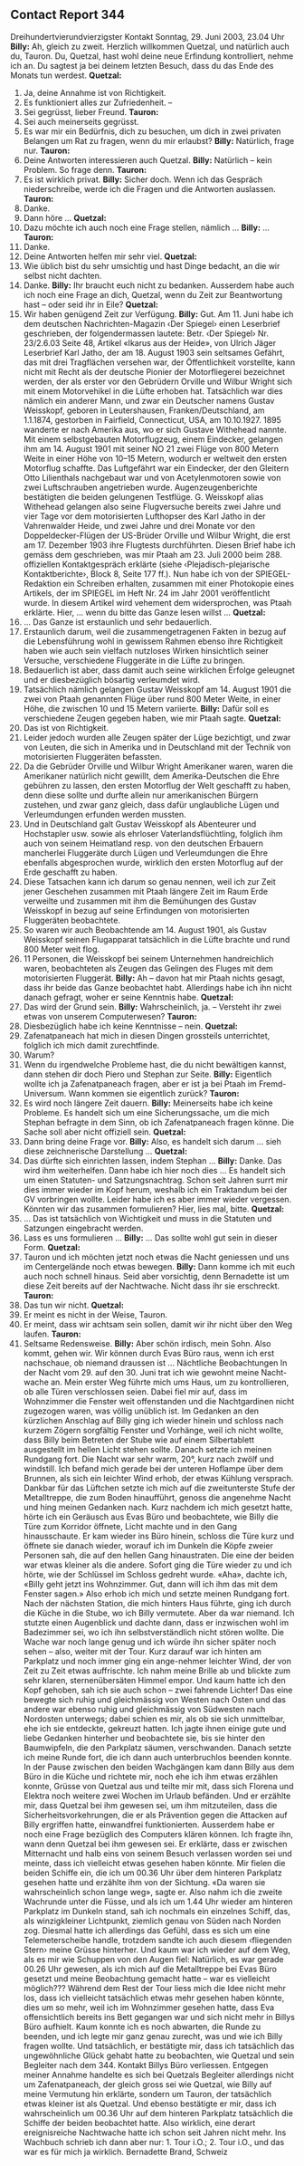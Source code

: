 ## Contact Report 344
Dreihundertvierundvierzigster Kontakt
Sonntag, 29. Juni 2003, 23.04 Uhr
**Billy:**
Ah, gleich zu zweit. Herzlich willkommen Quetzal, und natürlich auch du, Tauron. Du, Quetzal, hast wohl deine neue Erfindung kontrolliert, nehme ich an. Du sagtest ja bei deinem letzten Besuch, dass du das Ende des Monats tun werdest.
**Quetzal:**
1. Ja, deine Annahme ist von Richtigkeit.
2. Es funktioniert alles zur Zufriedenheit. –
3. Sei gegrüsst, lieber Freund.
**Tauron:**
1. Sei auch meinerseits gegrüsst.
2. Es war mir ein Bedürfnis, dich zu besuchen, um dich in zwei privaten Belangen um Rat zu fragen, wenn du mir erlaubst?
**Billy:**
Natürlich, frage nur.
**Tauron:**
3. Deine Antworten interessieren auch Quetzal.
**Billy:**
Natürlich – kein Problem. So frage denn.
**Tauron:**
4. Es ist wirklich privat.
**Billy:**
Sicher doch. Wenn ich das Gespräch niederschreibe, werde ich die Fragen und die Antworten auslassen.
**Tauron:**
5. Danke.
6. Dann höre …
**Quetzal:**
4. Dazu möchte ich auch noch eine Frage stellen, nämlich …
**Billy:**
…
**Tauron:**
7. Danke.
8. Deine Antworten helfen mir sehr viel.
**Quetzal:**
5. Wie üblich bist du sehr umsichtig und hast Dinge bedacht, an die wir selbst nicht dachten.
6. Danke.
**Billy:**
Ihr braucht euch nicht zu bedanken. Ausserdem habe auch ich noch eine Frage an dich, Quetzal, wenn du Zeit zur Beantwortung hast – oder seid ihr in Eile?
**Quetzal:**
7. Wir haben genügend Zeit zur Verfügung.
**Billy:**
Gut. Am 11. Juni habe ich dem deutschen Nachrichten-Magazin ‹Der Spiegel› einen Leserbrief geschrieben, der folgendermassen lautete:
Betr. ‹Der Spiegel› Nr. 23/2.6.03
Seite 48, Artikel «Ikarus aus der Heide», von Ulrich Jäger
Leserbrief
Karl Jatho, der am 18. August 1903 sein seltsames Gefährt, das mit drei Tragflächen versehen war, der Öffentlichkeit vorstellte, kann nicht mit Recht als der deutsche Pionier der Motorfliegerei bezeichnet werden, der als erster vor den Gebrüdern Orville und Wilbur Wright sich mit einem Motorvehikel in die Lüfte erhoben hat. Tatsächlich war dies nämlich ein anderer Mann, und zwar ein Deutscher namens Gustav Weisskopf, geboren in Leutershausen, Franken/Deutschland, am 1.1.1874, gestorben in Fairfield, Connecticut, USA, am 10.10.1927. 1895 wanderte er nach Amerika aus, wo er sich Gustave Withehead nannte. Mit einem selbstgebauten Motorflugzeug, einem Eindecker, gelangen ihm am 14. August 1901 mit seiner NO 21 zwei Flüge von 800 Metern Weite in einer Höhe von 10–15 Metern, wodurch er weltweit den ersten Motorflug schaffte. Das Luftgefährt war ein Eindecker, der den Gleitern Otto Lilienthals nachgebaut war und von Acetylenmotoren sowie von zwei Luftschrauben angetrieben wurde. Augenzeugenberichte bestätigten die beiden gelungenen Testflüge. G. Weisskopf alias Withehead gelangen also seine Flugversuche bereits zwei Jahre und vier Tage vor dem motorisierten Lufthopser des Karl Jatho in der Vahrenwalder Heide, und zwei Jahre und drei Monate vor den Doppeldecker-Flügen der US-Brüder Orville und Wilbur Wright, die erst am 17. Dezember 1903 ihre Flugtests durchführten.
Diesen Brief habe ich gemäss dem geschrieben, was mir Ptaah am 23. Juli 2000 beim 288. offiziellen Kontaktgespräch erklärte (siehe ‹Plejadisch-plejarische Kontaktberichte›, Block 8, Seite 177 ff.). Nun habe ich von der SPIEGEL-Redaktion ein Schreiben erhalten, zusammen mit einer Photokopie eines Artikels, der im SPIEGEL im Heft Nr. 24 im Jahr 2001 veröffentlicht wurde. In diesem Artikel wird vehement dem widersprochen, was Ptaah erklärte. Hier, … wenn du bitte das Ganze lesen willst …
**Quetzal:**
8. … Das Ganze ist erstaunlich und sehr bedauerlich.
9. Erstaunlich darum, weil die zusammengetragenen Fakten in bezug auf die Lebensführung wohl in gewissem Rahmen ebenso ihre Richtigkeit haben wie auch sein vielfach nutzloses Wirken hinsichtlich seiner Versuche, verschiedene Fluggeräte in die Lüfte zu bringen.
10. Bedauerlich ist aber, dass damit auch seine wirklichen Erfolge geleugnet und er diesbezüglich bösartig verleumdet wird.
11. Tatsächlich nämlich gelangen Gustav Weisskopf am 14. August 1901 die zwei von Ptaah genannten Flüge über rund 800 Meter Weite, in einer Höhe, die zwischen 10 und 15 Metern variierte.
**Billy:**
Dafür soll es verschiedene Zeugen gegeben haben, wie mir Ptaah sagte.
**Quetzal:**
12. Das ist von Richtigkeit.
13. Leider jedoch wurden alle Zeugen später der Lüge bezichtigt, und zwar von Leuten, die sich in Amerika und in Deutschland mit der Technik von motorisierten Fluggeräten befassten.
14. Da die Gebrüder Orville und Wilbur Wright Amerikaner waren, waren die Amerikaner natürlich nicht gewillt, dem Amerika-Deutschen die Ehre gebühren zu lassen, den ersten Motorflug der Welt geschafft zu haben, denn diese sollte und durfte allein nur amerikanischen Bürgern zustehen, und zwar ganz gleich, dass dafür unglaubliche Lügen und Verleumdungen erfunden werden mussten.
15. Und in Deutschland galt Gustav Weisskopf als Abenteurer und Hochstapler usw. sowie als ehrloser Vaterlandsflüchtling, folglich ihm auch von seinem Heimatland resp. von den deutschen Erbauern mancherlei Fluggeräte durch Lügen und Verleumdungen die Ehre ebenfalls abgesprochen wurde, wirklich den ersten Motorflug auf der Erde geschafft zu haben.
16. Diese Tatsachen kann ich darum so genau nennen, weil ich zur Zeit jener Geschehen zusammen mit Ptaah längere Zeit im Raum Erde verweilte und zusammen mit ihm die Bemühungen des Gustav Weisskopf in bezug auf seine Erfindungen von motorisierten Fluggeräten beobachtete.
17. So waren wir auch Beobachtende am 14. August 1901, als Gustav Weisskopf seinen Flugapparat tatsächlich in die Lüfte brachte und rund 800 Meter weit flog.
18. 11 Personen, die Weisskopf bei seinem Unternehmen handreichlich waren, beobachteten als Zeugen das Gelingen des Fluges mit dem motorisierten Fluggerät.
**Billy:**
Ah – davon hat mir Ptaah nichts gesagt, dass ihr beide das Ganze beobachtet habt. Allerdings habe ich ihn nicht danach gefragt, woher er seine Kenntnis habe.
**Quetzal:**
19. Das wird der Grund sein.
**Billy:**
Wahrscheinlich, ja. – Versteht ihr zwei etwas von unserem Computerwesen?
**Tauron:**
9. Diesbezüglich habe ich keine Kenntnisse – nein.
**Quetzal:**
20. Zafenatpaneach hat mich in diesen Dingen grossteils unterrichtet, folglich ich mich damit zurechtfinde.
21. Warum?
22. Wenn du irgendwelche Probleme hast, die du nicht bewältigen kannst, dann stehen dir doch Piero und Stephan zur Seite.
**Billy:**
Eigentlich wollte ich ja Zafenatpaneach fragen, aber er ist ja bei Ptaah im Fremd-Universum. Wann kommen sie eigentlich zurück?
**Tauron:**
10. Es wird noch längere Zeit dauern.
**Billy:**
Meinerseits habe ich keine Probleme. Es handelt sich um eine Sicherungssache, um die mich Stephan befragte in dem Sinn, ob ich Zafenatpaneach fragen könne. Die Sache soll aber nicht offiziell sein.
**Quetzal:**
23. Dann bring deine Frage vor.
**Billy:**
Also, es handelt sich darum … sieh diese zeichnerische Darstellung …
**Quetzal:**
24. Das dürfte sich einrichten lassen, indem Stephan …
**Billy:**
Danke. Das wird ihm weiterhelfen. Dann habe ich hier noch dies … Es handelt sich um einen Statuten- und Satzungsnachtrag. Schon seit Jahren surrt mir dies immer wieder im Kopf herum, weshalb ich ein Traktandum bei der GV vorbringen wollte. Leider habe ich es aber immer wieder vergessen. Könnten wir das zusammen formulieren? Hier, lies mal, bitte.
**Quetzal:**
25. … Das ist tatsächlich von Wichtigkeit und muss in die Statuten und Satzungen eingebracht werden.
26. Lass es uns formulieren …
**Billy:**
… Das sollte wohl gut sein in dieser Form.
**Quetzal:**
27. Tauron und ich möchten jetzt noch etwas die Nacht geniessen und uns im Centergelände noch etwas bewegen.
**Billy:**
Dann komme ich mit euch auch noch schnell hinaus. Seid aber vorsichtig, denn Bernadette ist um diese Zeit bereits auf der Nachtwache. Nicht dass ihr sie erschreckt.
**Tauron:**
11. Das tun wir nicht.
**Quetzal:**
28. Er meint es nicht in der Weise, Tauron.
29. Er meint, dass wir achtsam sein sollen, damit wir ihr nicht über den Weg laufen.
**Tauron:**
12. Seltsame Redensweise.
**Billy:**
Aber schön irdisch, mein Sohn. Also kommt, gehen wir. Wir können durch Evas Büro raus, wenn ich erst nachschaue, ob niemand draussen ist …
Nächtliche Beobachtungen
In der Nacht vom 29. auf den 30. Juni trat ich wie gewohnt meine Nacht-wache an. Mein erster Weg führte mich ums Haus, um zu kontrollieren, ob alle Türen verschlossen seien. Dabei fiel mir auf, dass im Wohnzimmer die Fenster weit offenstanden und die Nachtgardinen nicht zugezogen waren, was völlig unüblich ist. Im Gedanken an den kürzlichen Anschlag auf Billy ging ich wieder hinein und schloss nach kurzem Zögern sorgfältig Fenster und Vorhänge, weil ich nicht wollte, dass Billy beim Betreten der Stube wie auf einem Silbertablett ausgestellt im hellen Licht stehen sollte. Danach setzte ich meinen Rundgang fort. Die Nacht war sehr warm, 20°, kurz nach zwölf und windstill. Ich befand mich gerade bei der unteren Hoflampe über dem Brunnen, als sich ein leichter Wind erhob, der etwas Kühlung versprach. Dankbar für das Lüftchen setzte ich mich auf die zweitunterste Stufe der Metalltreppe, die zum Boden hinaufführt, genoss die angenehme Nacht und hing meinen Gedanken nach. Kurz nachdem ich mich gesetzt hatte, hörte ich ein Geräusch aus Evas Büro und beobachtete, wie Billy die Türe zum Korridor öffnete, Licht machte und in den Gang hinausschaute. Er kam wieder ins Büro hinein, schloss die Türe kurz und öffnete sie danach wieder, worauf ich im Dunkeln die Köpfe zweier Personen sah, die auf den hellen Gang hinaustraten. Die eine der beiden war etwas kleiner als die andere. Sofort ging die Türe wieder zu und ich hörte, wie der Schlüssel im Schloss gedreht wurde. «Aha», dachte ich, «Billy geht jetzt ins Wohnzimmer. Gut, dann will ich ihm das mit dem Fenster sagen.» Also erhob ich mich und setzte meinen Rundgang fort. Nach der nächsten Station, die mich hinters Haus führte, ging ich durch die Küche in die Stube, wo ich Billy vermutete. Aber da war niemand. Ich stutzte einen Augenblick und dachte dann, dass er inzwischen wohl im Badezimmer sei, wo ich ihn selbstverständlich nicht stören wollte. Die Wache war noch lange genug und ich würde ihn sicher später noch sehen – also, weiter mit der Tour.
Kurz darauf war ich hinten am Parkplatz und noch immer ging ein ange-nehmer leichter Wind, der von Zeit zu Zeit etwas auffrischte. Ich nahm meine Brille ab und blickte zum sehr klaren, sternenübersäten Himmel empor. Und kaum hatte ich den Kopf gehoben, sah ich sie auch schon – zwei fahrende Lichter! Das eine bewegte sich ruhig und gleichmässig von Westen nach Osten und das andere war ebenso ruhig und gleichmässig von Südwesten nach Nordosten unterwegs; dabei schien es mir, als ob sie sich unmittelbar, ehe ich sie entdeckte, gekreuzt hatten. Ich jagte ihnen einige gute und liebe Gedanken hinterher und beobachtete sie, bis sie hinter den Baumwipfeln, die den Parkplatz säumen, verschwanden. Danach setzte ich meine Runde fort, die ich dann auch unterbruchlos beenden konnte.
In der Pause zwischen den beiden Wachgängen kam dann Billy aus dem Büro in die Küche und richtete mir, noch ehe ich ihm etwas erzählen konnte, Grüsse von Quetzal aus und teilte mir mit, dass sich Florena und Elektra noch weitere zwei Wochen im Urlaub befänden. Und er erzählte mir, dass Quetzal bei ihm gewesen sei, um ihm mitzuteilen, dass die Sicherheitsvorkehrungen, die er als Prävention gegen die Attacken auf Billy ergriffen hatte, einwandfrei funktionierten. Ausserdem habe er noch eine Frage bezüglich des Computers klären können. Ich fragte ihn, wann denn Quetzal bei ihm gewesen sei. Er erklärte, dass er zwischen Mitternacht und halb eins von seinem Besuch verlassen worden sei und meinte, dass ich vielleicht etwas gesehen haben könnte. Mir fielen die beiden Schiffe ein, die ich um 00.36 Uhr über dem hinteren Parkplatz gesehen hatte und erzählte ihm von der Sichtung. «Da waren sie wahrscheinlich schon lange weg», sagte er.
Also nahm ich die zweite Wachrunde unter die Füsse, und als ich um 1.44 Uhr wieder am hinteren Parkplatz im Dunkeln stand, sah ich nochmals ein einzelnes Schiff, das, als winzigkleiner Lichtpunkt, ziemlich genau von Süden nach Norden zog. Diesmal hatte ich allerdings das Gefühl, dass es sich um eine Telemeterscheibe handle, trotzdem sandte ich auch diesem ‹fliegenden Stern› meine Grüsse hinterher. Und kaum war ich wieder auf dem Weg, als es mir wie Schuppen von den Augen fiel: Natürlich, es war gerade 00.26 Uhr gewesen, als ich mich auf die Metalltreppe bei Evas Büro gesetzt und meine Beobachtung gemacht hatte – war es vielleicht möglich???
Während dem Rest der Tour liess mich die Idee nicht mehr los, dass ich vielleicht tatsächlich etwas mehr gesehen haben könnte, dies um so mehr, weil ich im Wohnzimmer gesehen hatte, dass Eva offensichtlich bereits ins Bett gegangen war und sich nicht mehr in Billys Büro aufhielt. Kaum konnte ich es noch abwarten, die Runde zu beenden, und ich legte mir ganz genau zurecht, was und wie ich Billy fragen wollte. Und tatsächlich, er bestätigte mir, dass ich tatsächlich das ungewöhnliche Glück gehabt hatte zu beobachten, wie Quetzal und sein Begleiter nach dem 344. Kontakt Billys Büro verliessen. Entgegen meiner Annahme handelte es sich bei Quetzals Begleiter allerdings nicht um Zafenatpaneach, der gleich gross sei wie Quetzal, wie Billy auf meine Vermutung hin erklärte, sondern um Tauron, der tatsächlich etwas kleiner ist als Quetzal. Und ebenso bestätigte er mir, dass ich wahrscheinlich um 00.36 Uhr auf dem hinteren Parkplatz tatsächlich die Schiffe der beiden beobachtet hatte.
Also wirklich, eine derart ereignisreiche Nachtwache hatte ich schon seit Jahren nicht mehr. Ins Wachbuch schrieb ich dann aber nur: 1. Tour i.O.; 2. Tour i.O., und das war es für mich ja wirklich.
Bernadette Brand, Schweiz